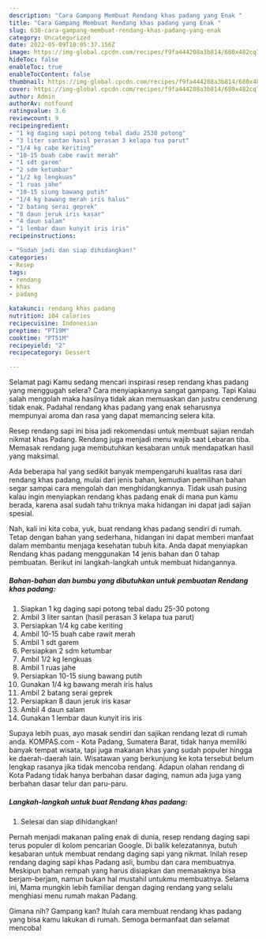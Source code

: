 ```yaml
---
description: "Cara Gampang Membuat Rendang khas padang yang Enak "
title: "Cara Gampang Membuat Rendang khas padang yang Enak "
slug: 638-cara-gampang-membuat-rendang-khas-padang-yang-enak
category: Uncategorized
date: 2022-05-09T10:05:37.156Z
image: https://img-global.cpcdn.com/recipes/f9fa444208a3b814/680x482cq70/rendang-khas-padang-foto-resep-utama.jpg
hideToc: false
enableToc: true
enableTocContent: false
thumbnail: https://img-global.cpcdn.com/recipes/f9fa444208a3b814/680x482cq70/rendang-khas-padang-foto-resep-utama.jpg
cover: https://img-global.cpcdn.com/recipes/f9fa444208a3b814/680x482cq70/rendang-khas-padang-foto-resep-utama.jpg
author: Admin
authorAv: notfound
ratingvalue: 3.6
reviewcount: 9
recipeingredient:
- "1 kg daging sapi potong tebal dadu 2530 potong"
- "3 liter santan hasil perasan 3 kelapa tua parut"
- "1/4 kg cabe keriting"
- "10-15 buah cabe rawit merah"
- "1 sdt garem"
- "2 sdm ketumbar"
- "1/2 kg lengkuas"
- "1 ruas jahe"
- "10-15 siung bawang putih"
- "1/4 kg bawang merah iris halus"
- "2 batang serai geprek"
- "8 daun jeruk iris kasar"
- "4 daun salam"
- "1 lembar daun kunyit iris iris"
recipeinstructions:

- "Sudah jadi dan siap dihidangkan!"
categories:
- Resep
tags:
- rendang
- khas
- padang

katakunci: rendang khas padang 
nutrition: 104 calories
recipecuisine: Indonesian
preptime: "PT19M"
cooktime: "PT51M"
recipeyield: "2"
recipecategory: Dessert

---
```



Selamat pagi Kamu sedang mencari inspirasi resep rendang khas padang yang menggugah selera? Cara menyiapkannya sangat gampang. Tapi Kalau salah mengolah maka hasilnya tidak akan memuaskan dan justru cenderung tidak enak. Padahal rendang khas padang yang enak seharusnya mempunyai aroma dan rasa yang dapat memancing selera kita.


Resep rendang sapi ini bisa jadi rekomendasi untuk membuat sajian rendah nikmat khas Padang. Rendang juga menjadi menu wajib saat Lebaran tiba. Memasak rendang juga membutuhkan kesabaran untuk mendapatkan hasil yang maksimal.

Ada beberapa hal yang sedikit banyak mempengaruhi kualitas rasa dari rendang khas padang, mulai dari jenis bahan, kemudian pemilihan bahan segar sampai cara mengolah dan menghidangkannya. Tidak usah pusing kalau ingin menyiapkan rendang khas padang enak di mana pun kamu berada, karena asal sudah tahu triknya maka hidangan ini dapat jadi sajian spesial.


Nah, kali ini kita coba, yuk, buat rendang khas padang sendiri di rumah. Tetap dengan bahan yang sederhana, hidangan ini dapat memberi manfaat dalam membantu menjaga kesehatan tubuh kita. Anda dapat menyiapkan Rendang khas padang menggunakan 14 jenis bahan dan 0 tahap pembuatan. Berikut ini langkah-langkah untuk membuat hidangannya.

<!--inarticleads1-->

##### Bahan-bahan dan bumbu yang dibutuhkan untuk pembuatan Rendang khas padang:

1. Siapkan 1 kg daging sapi potong tebal dadu 25-30 potong
1. Ambil 3 liter santan (hasil perasan 3 kelapa tua parut)
1. Persiapkan 1/4 kg cabe keriting
1. Ambil 10-15 buah cabe rawit merah
1. Ambil 1 sdt garem
1. Persiapkan 2 sdm ketumbar
1. Ambil 1/2 kg lengkuas
1. Ambil 1 ruas jahe
1. Persiapkan 10-15 siung bawang putih
1. Gunakan 1/4 kg bawang merah iris halus
1. Ambil 2 batang serai geprek
1. Persiapkan 8 daun jeruk iris kasar
1. Ambil 4 daun salam
1. Gunakan 1 lembar daun kunyit iris iris


Supaya lebih puas, ayo masak sendiri dan sajikan rendang lezat di rumah anda. KOMPAS.com - Kota Padang, Sumatera Barat, tidak hanya memiliki banyak tempat wisata, tapi juga makanan khas yang sudah populer hingga ke daerah-daerah lain. Wisatawan yang berkunjung ke kota tersebut belum lengkap rasanya jika tidak mencoba rendang. Adapun olahan rendang di Kota Padang tidak hanya berbahan dasar daging, namun ada juga yang berbahan dasar telur dan paru-paru. 

<!--inarticleads2-->

##### Langkah-langkah untuk buat Rendang khas padang:


1. Selesai dan siap dihidangkan!

Pernah menjadi makanan paling enak di dunia, resep rendang daging sapi terus populer di kolom pencarian Google. Di balik kelezatannya, butuh kesabaran untuk membuat rendang daging sapi yang nikmat. Inilah resep rendang daging sapi khas Padang asli, bumbu dan cara membuatnya. Meskipun bahan rempah yang harus disiapkan dan memasaknya bisa berjam-berjam, namun bukan hal mustahil untukmu membuatnya. Selama ini, Mama mungkin lebih familiar dengan daging rendang yang selalu menghiasi menu rumah makan Padang. 

Gimana nih? Gampang kan? Itulah cara membuat rendang khas padang yang bisa kamu lakukan di rumah. Semoga bermanfaat dan selamat mencoba!
